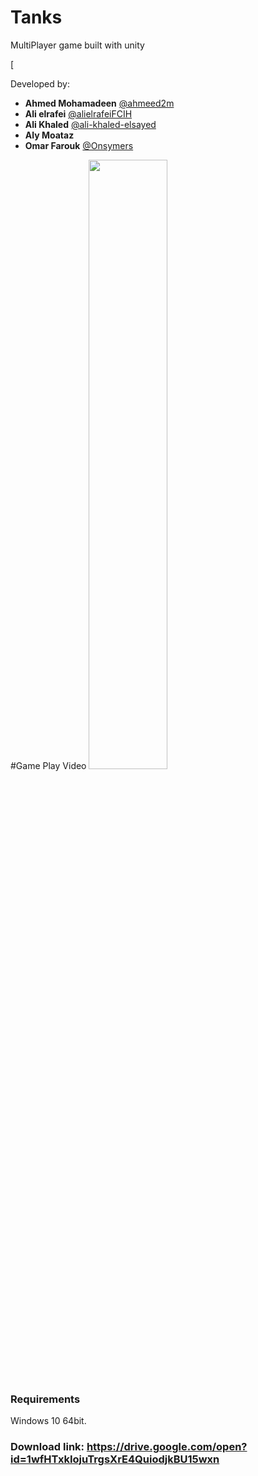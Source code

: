 # Tanks
MultiPlayer game built with unity

[

Developed by:
- **Ahmed Mohamadeen** [@ahmeed2m](git.io/ahmed)
- **Ali elrafei** [@alielrafeiFCIH](github.com/alielrafeiFCIH)
- **Ali Khaled** [@ali-khaled-elsayed](github.com/ali-khaled-elsayed)
- **Aly Moataz**
- **Omar Farouk** [@Onsymers](github.com/Onsymers)

#Game Play Video
[<img src="http://www.missing-lynx.com/gallery/britain/mbhoney-4.jpg" width="50%">](https://www.youtube.com/watch?v=WKIDeiQlQMs)

### Requirements
Windows 10 64bit.

### Download link: https://drive.google.com/open?id=1wfHTxkIojuTrgsXrE4QuiodjkBU15wxn

